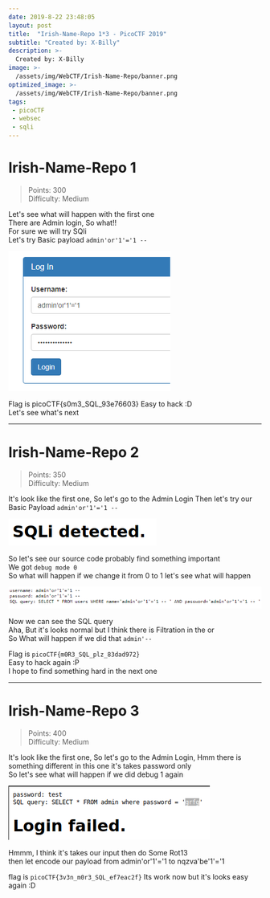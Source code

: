 ```yaml
---
date: 2019-8-22 23:48:05
layout: post
title:  "Irish-Name-Repo 1*3 - PicoCTF 2019"
subtitle: "Created by: X-Billy"
description: >- 
  Created by: X-Billy
image: >- 
  /assets/img/WebCTF/Irish-Name-Repo/banner.png
optimized_image: >- 
  /assets/img/WebCTF/Irish-Name-Repo/banner.png
tags: 
 - picoCTF 
 - websec 
 - sqli 
---
```


# Irish-Name-Repo 1

> Points: 300  
> Difficulty: Medium

Let's see what will happen with the first one  
There are Admin login, So what!!  
For sure we will try SQli  
Let's try Basic payload `admin'or'1'='1 --`  

![image](/assets/img/WebCTF/Irish-Name-Repo/1/1.png)

Flag is picoCTF{s0m3_SQL_93e76603} 
Easy to hack :D  
Let's see what's next  

---

# Irish-Name-Repo 2

> Points: 350  
> Difficulty: Medium

It's look like the first one, So let's go to the Admin Login Then let's try our Basic Payload `admin'or'1'='1 --`

![image](/assets/img/WebCTF/Irish-Name-Repo/2/1.png)

So let's see our source code probably find something important  
We got `debug mode 0`  
So what will happen if we change it from 0 to 1 let's see what will happen  

![image](/assets/img/WebCTF/Irish-Name-Repo/2/info.png)

Now we can see the SQL query  
Aha, But it's looks normal but I think there is Filtration in the or  
So What will happen if we did that `admin'--`  
  
Flag is `picoCTF{m0R3_SQL_plz_83dad972}`  
Easy to hack again :P  
I hope to find something hard in the next one  

---
# Irish-Name-Repo 3

> Points: 400  
> Difficulty: Medium

It's look like the first one, So let's go to the Admin Login, Hmm there is something different in this one it's takes password only  
So let's see what will happen if we did debug 1 again

![image](/assets/img/WebCTF/Irish-Name-Repo/3/2.png)

Hmmm, I think it's takes our input then do Some Rot13  
then let encode our payload from admin'or'1'='1 to nqzva'be'1'='1  
  

flag is `picoCTF{3v3n_m0r3_SQL_ef7eac2f}`
Its work now but it's looks easy again :D
